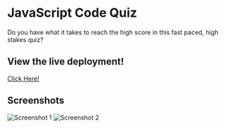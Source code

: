 # JavaScript Code Quiz
Do you have what it takes to reach the high score in this fast paced, high stakes quiz?
## View the live deployment!
[Click Here!](https://jacksontallent.github.io/JavaScript-Code-Quiz/)
## Screenshots
![Screenshot 1](https://i.imgur.com/WVbRnLw.png)
![Screenshot 2](https://i.imgur.com/nHoTlC1.png)
